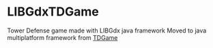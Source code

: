LIBGdxTDGame
============

Tower Defense game made with LIBGdx java framework
Moved to java multiplatform framework from [TDGame](https://github.com/karlomikus/TowerDefenseGame)
